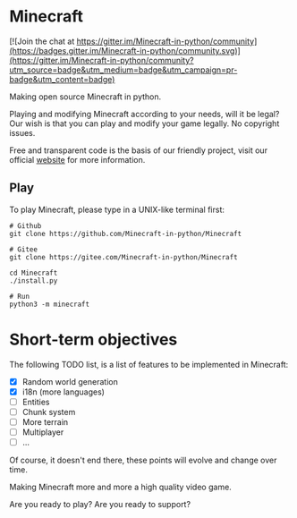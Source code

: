 # Minecraft
[![Join the chat at https://gitter.im/Minecraft-in-python/community](https://badges.gitter.im/Minecraft-in-python/community.svg)](https://gitter.im/Minecraft-in-python/community?utm_source=badge&utm_medium=badge&utm_campaign=pr-badge&utm_content=badge)

Making open source Minecraft in python.

Playing and modifying Minecraft according to your needs, will it be legal?
Our wish is that you can play and modify your game legally. No copyright issues.

Free and transparent code is the basis of our friendly project, visit our official [website](https://minecraft-in-python.github.io) for more information.


## Play
To play Minecraft, please type in a UNIX-like terminal first:
```shell
# Github
git clone https://github.com/Minecraft-in-python/Minecraft

# Gitee
git clone https://gitee.com/Minecraft-in-python/Minecraft

cd Minecraft
./install.py

# Run
python3 -m minecraft
```

# Short-term objectives
The following TODO list, is a list of features to be implemented in Minecraft:

- [x] Random world generation
- [x] i18n (more languages)
- [ ] Entities
- [ ] Chunk system
- [ ] More terrain
- [ ] Multiplayer
- [ ] ...

Of course, it doesn't end there, these points will evolve and change over time.

Making Minecraft more and more a high quality video game.

Are you ready to play? Are you ready to support?
